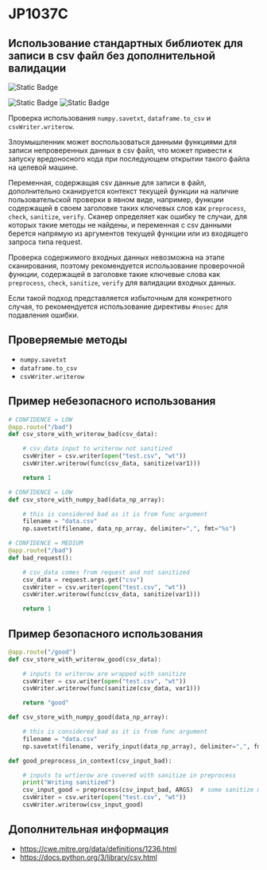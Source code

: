 # JP1037C
## Использование стандартных библиотек для записи в csv файл без дополнительной валидации

![Static Badge](https://img.shields.io/badge/%D0%A1%D1%82%D0%B5%D0%BF%D0%B5%D0%BD%D1%8C%20%D0%BA%D1%80%D0%B8%D1%82%D0%B8%D1%87%D0%BD%D0%BE%D1%81%D1%82%D0%B8-%D1%81%D1%80%D0%B5%D0%B4%D0%BD%D1%8F%D1%8F-orange?style=for-the-badge)

![Static Badge](https://img.shields.io/badge/%D0%94%D0%BE%D1%81%D1%82%D0%BE%D0%B2%D0%B5%D1%80%D0%BD%D0%BE%D1%81%D1%82%D1%8C%20%D0%BE%D0%BF%D1%80%D0%B5%D0%B4%D0%B5%D0%BB%D0%B5%D0%BD%D0%B8%D1%8F-%D0%BD%D0%B8%D0%B7%D0%BA%D0%B0%D1%8F-mediumblue?style=for-the-badge)
![Static Badge](https://img.shields.io/badge/%D0%94%D0%BE%D1%81%D1%82%D0%BE%D0%B2%D0%B5%D1%80%D0%BD%D0%BE%D1%81%D1%82%D1%8C%20%D0%BE%D0%BF%D1%80%D0%B5%D0%B4%D0%B5%D0%BB%D0%B5%D0%BD%D0%B8%D1%8F-%D1%81%D1%80%D0%B5%D0%B4%D0%BD%D1%8F%D1%8F-orange?style=for-the-badge)

Проверка использования `numpy.savetxt`, `dataframe.to_csv` и `csvWriter.writerow`.

Злоумышленник может воспользоваться данными функциями для записи непроверенных данных в csv файл, что может привести к запуску вредоносного кода при последующем открытии такого файла на целевой машине.

Переменная, содержащая csv данные для записи в файл, дополнительно сканируется контекст текущей функции на наличие пользовательской проверки в явном виде, например, функции содержащей в своем заголовке таких ключевых слов как `preprocess`, `check`, `sanitize`, `verify`. Сканер определяет как ошибку те случаи, для которых такие методы не найдены, и переменная с csv данными берется напрямую из аргументов текущей функции или из входящего запроса типа request.

Проверка содержимого входных данных невозможна на этапе сканирования, поэтому рекомендуется использование проверочной функции, содержащей в заголовке такие ключевые слова как `preprocess`, `check`, `sanitize`, `verify` для валидации входных данных.

Если такой подход представляется избыточным для конкретного случая, то рекомендуется использование директивы `#nosec` для подавления ошибки.

## Проверяемые методы

* `numpy.savetxt`
* `dataframe.to_csv`
* `csvWriter.writerow`

## Пример небезопасного использования

```python linenums="1"
# CONFIDENCE = LOW
@app.route("/bad")
def csv_store_with_writerow_bad(csv_data):

    # csv_data input to writerow not sanitized
    csvWriter = csv.writer(open("test.csv", "wt"))
    csvWriter.writerow(func(csv_data, sanitize(var1)))

    return 1
```

```python linenums="1"
# CONFIDENCE = LOW
def csv_store_with_numpy_bad(data_np_array):

    # this is considered bad as it is from func argument
    filename = "data.csv"
    np.savetxt(filename, data_np_array, delimiter=",", fmt="%s")
```

```python linenums="1"
# CONFIDENCE = MEDIUM
@app.route("/bad")
def bad_request():

    # csv_data comes from request and not sanitized
    csv_data = request.args.get("csv")
    csvWriter = csv.writer(open("test.csv", "wt"))
    csvWriter.writerow(func(csv_data, sanitize(var1)))

    return 1
```

## Пример безопасного использования

```python linenums="1"
@app.route("/good")
def csv_store_with_writerow_good(csv_data):

    # inputs to writerow are wrapped with sanitize
    csvWriter = csv.writer(open("test.csv", "wt"))
    csvWriter.writerow(func(sanitize(csv_data, var1)))

    return "good"
```

```python linenums="1"
def csv_store_with_numpy_good(data_np_array):

    # this is considered bad as it is from func argument
    filename = "data.csv"
    np.savetxt(filename, verify_input(data_np_array), delimiter=",", fmt="%s")
```

```python linenums="1"
def good_preprocess_in_context(csv_input_bad):

    # inputs to wrtierow are covered with sanitize in preprocess
    print("Writing sanitized")
    csv_input_good = preprocess(csv_input_bad, ARGS)  # some sanitize method
    csvWriter = csv.writer(open("test.csv", "wt"))
    csvWriter.writerow(csv_input_good)
```

## Дополнительная информация

* <https://cwe.mitre.org/data/definitions/1236.html>
* <https://docs.python.org/3/library/csv.html>
